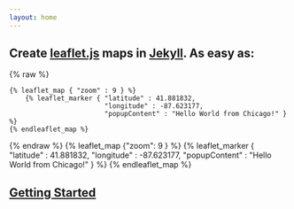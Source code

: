 ```yaml
---
layout: home
---
```


## Create [leaflet.js](https://leafletjs.com/) maps in [Jekyll](https://jekyllrb.com/). As easy as:

{% raw %}
```liquid
{% leaflet_map { "zoom" : 9 } %}
    {% leaflet_marker { "latitude" : 41.881832,
                        "longitude" : -87.623177,
                        "popupContent" : "Hello World from Chicago!" } %}
{% endleaflet_map %}
```
{% endraw %}
{% leaflet_map {"zoom": 9 } %}
    {% leaflet_marker { "latitude" : 41.881832,
                        "longitude" : -87.623177,
                        "popupContent" : "Hello World from Chicago!" } %}
{% endleaflet_map %}

<h2><a href="{{site.baseurl}}getting-started/">Getting Started</a></h2>

